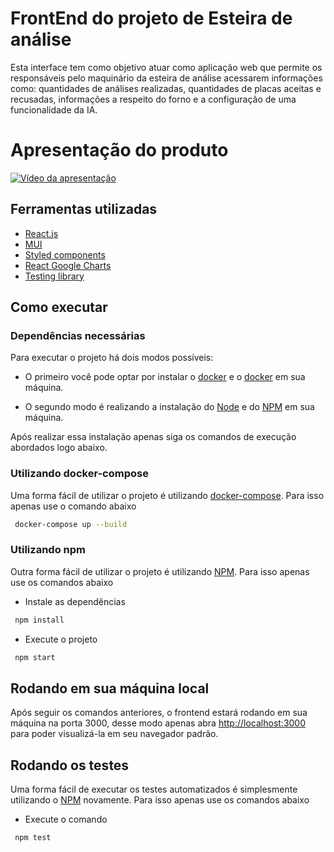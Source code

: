 # FrontEnd do projeto de Esteira de análise

Esta interface tem como objetivo atuar como aplicação web que permite os responsáveis pelo maquinário da esteira de análise acessarem informações como: quantidades de análises realizadas, quantidades de placas aceitas e recusadas, informações a respeito do forno e a configuração de uma funcionalidade da IA.

# Apresentação do produto

[![Vídeo da apresentação](https://i.imgur.com/o3Ygef7.png)](https://youtu.be/ix3fNvBvvO8)

## Ferramentas utilizadas

* [React.js](https://reactjs.org/)
* [MUI](https://mui.com/pt/)
* [Styled components](https://styled-components.com/)
* [React Google Charts](https://www.react-google-charts.com/)
* [Testing library](https://testing-library.com/)

## Como executar

### Dependências necessárias

Para executar o projeto há dois modos possíveis:

* O primeiro você pode optar por instalar o [docker](https://docs.docker.com/) e o [docker](https://docs.docker.com/compose/install/) em sua máquina.

* O segundo modo é realizando a instalação do [Node](https://nodejs.org/en/) e do [NPM](https://docs.npmjs.com/getting-started/) em sua máquina.

Após realizar essa instalação apenas siga os comandos de execução abordados logo abaixo.

### Utilizando docker-compose

Uma forma fácil de utilizar o projeto é utilizando [docker-compose](https://docs.docker.com/compose/install/).
Para isso apenas use o comando abaixo

```bash
 docker-compose up --build
```

### Utilizando npm

Outra forma fácil de utilizar o projeto é utilizando [NPM](https://docs.npmjs.com/getting-started/).
Para isso apenas use os comandos abaixo

* Instale as dependências 

```bash
 npm install
```

* Execute o projeto
```bash
 npm start
```

## Rodando em sua máquina local

Após seguir os comandos anteriores, o frontend estará rodando em sua máquina na porta 3000, desse modo apenas abra [http://localhost:3000](http://localhost:3000) para poder visualizá-la em seu navegador padrão.

## Rodando os testes

Uma forma fácil de executar os testes automatizados é simplesmente utilizando o [NPM](https://docs.npmjs.com/getting-started/) novamente.
Para isso apenas use os comandos abaixo

* Execute o comando

```bash
 npm test
```
